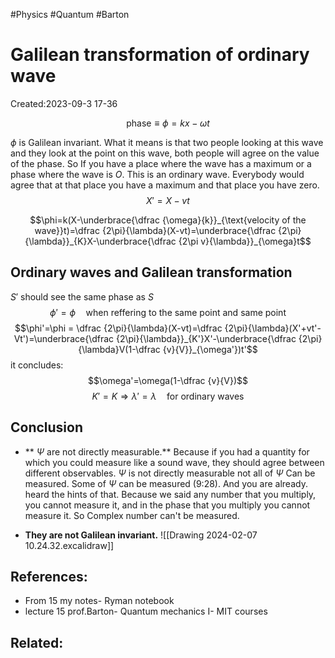 #Physics #Quantum #Barton 
# Galilean transformation of ordinary wave
Created:2023-09-3 17-36

$$\text{phase}\equiv \phi =  kx-\omega t$$

$\phi$ is Galilean invariant. What it means is that two people looking at this wave and they look at the point on this wave, both people will agree on the value of the phase.
So If you have a place where the wave has a maximum or a phase where the wave is $O$. This is an ordinary wave. Everybody would agree that at that place you have a maximum and that place you have zero.
$$X'=X-vt$$

$$\phi=k(X-\underbrace{\dfrac {\omega}{k}}_{\text{velocity of the wave}}t)=\dfrac {2\pi}{\lambda}(X-vt)=\underbrace{\dfrac {2\pi}{\lambda}}_{K}X-\underbrace{\dfrac {2\pi v}{\lambda}}_{\omega}t$$
## Ordinary waves and Galilean transformation

$S'$ should see the same phase as $S$
$$\phi'=\phi \quad \text{when reffering to the same point and same point}$$
$$\phi'=\phi = \dfrac {2\pi}{\lambda}(X-vt)=\dfrac {2\pi}{\lambda}(X'+vt'-Vt')=\underbrace{\dfrac {2\pi}{\lambda}}_{K'}X'-\underbrace{\dfrac {2\pi}{\lambda}V(1-\dfrac {v}{V}}_{\omega'})t'$$
it concludes:
$$\omega'=\omega(1-\dfrac {v}{V})$$
$$K'=K \Rightarrow \lambda'=\lambda \quad \text{for ordinary waves}$$
## Conclusion

- ** $\Psi$ are not directly measurable.**
Because if you had a quantity for which you could measure like a sound wave, they should agree between different observables.
$\Psi$  is not directly measurable not all of $\Psi$ Can be measured. Some of $\Psi$ can be measured (9:28). And you are already. heard the hints of that. Because we said any number that you multiply, you cannot measure it, and in the phase that you multiply you cannot measure it. So Complex number can't be measured.

* **They are not Galilean invariant.**
![[Drawing 2024-02-07 10.24.32.excalidraw]]




## References:
- From 15 my notes- Ryman notebook
- lecture 15 prof.Barton- Quantum mechanics I- MIT courses
## Related:



